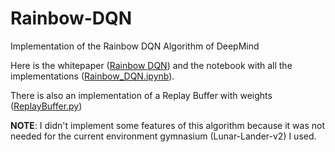 # Rainbow-DQN

Implementation of the Rainbow DQN Algorithm of DeepMind

Here is the whitepaper ([Rainbow DQN](https://arxiv.org/pdf/1710.02298)) and the notebook with all the implementations ([Rainbow_DQN.ipynb](./Rainbow_DQN.ipynb)).

There is also an implementation of a Replay Buffer with weights ([ReplayBuffer.py](./ReplayBuffer.py))

__NOTE__: I didn't implement some features of this algorithm because it was not needed for the current environment gymnasium (Lunar-Lander-v2) I used.